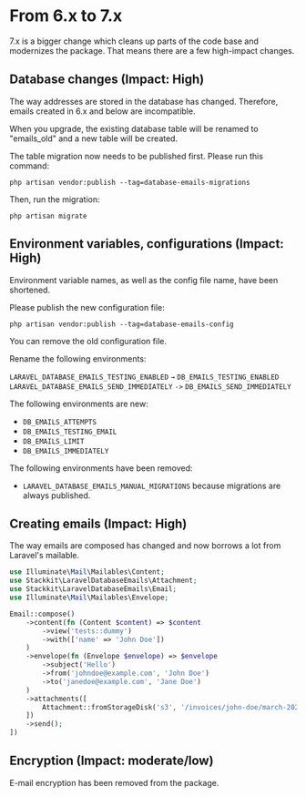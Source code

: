 # From 6.x to 7.x

7.x is a bigger change which cleans up parts of the code base and modernizes the package. That means there are a few high-impact changes.

## Database changes (Impact: High)

The way addresses are stored in the database has changed. Therefore, emails created in 6.x and below are incompatible.

When you upgrade, the existing database table will be renamed to "emails_old" and a new table will be created.

The table migration now needs to be published first. Please run this command:

```shell
php artisan vendor:publish --tag=database-emails-migrations
```

Then, run the migration:

```shell
php artisan migrate
```

## Environment variables, configurations (Impact: High)

Environment variable names, as well as the config file name, have been shortened.

Please publish the new configuration file:

```shell
php artisan vendor:publish --tag=database-emails-config
```

You can remove the old configuration file.

Rename the following environments:

`LARAVEL_DATABASE_EMAILS_TESTING_ENABLED` `→` `DB_EMAILS_TESTING_ENABLED`
`LARAVEL_DATABASE_EMAILS_SEND_IMMEDIATELY` `->` `DB_EMAILS_SEND_IMMEDIATELY`

The following environments are new:

- `DB_EMAILS_ATTEMPTS`
- `DB_EMAILS_TESTING_EMAIL`
- `DB_EMAILS_LIMIT`
- `DB_EMAILS_IMMEDIATELY`

The following environments have been removed:

- `LARAVEL_DATABASE_EMAILS_MANUAL_MIGRATIONS` because migrations are always published.

## Creating emails (Impact: High)

The way emails are composed has changed and now borrows a lot from Laravel's mailable.

```php
use Illuminate\Mail\Mailables\Content;
use Stackkit\LaravelDatabaseEmails\Attachment;
use Stackkit\LaravelDatabaseEmails\Email;
use Illuminate\Mail\Mailables\Envelope;

Email::compose()
    ->content(fn (Content $content) => $content
        ->view('tests::dummy')
        ->with(['name' => 'John Doe'])
    )
    ->envelope(fn (Envelope $envelope) => $envelope
        ->subject('Hello')
        ->from('johndoe@example.com', 'John Doe')
        ->to('janedoe@example.com', 'Jane Doe')
    )
    ->attachments([
        Attachment::fromStorageDisk('s3', '/invoices/john-doe/march-2024.pdf'),
    ])
    ->send();
])
```

## Encryption (Impact: moderate/low)

E-mail encryption has been removed from the package.
